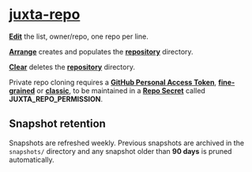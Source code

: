 # [**juxta-repo**](https://github.com/japertechnology/juxta-repo)

[**Edit**](.github/juxta-repo.txt) the list, owner/repo, one repo per line.

[**Arrange**](.github/workflows/juxta-repo-arrange.yml) creates and populates the [**repository**](repository/) directory.

[**Clear**](.github/workflows/juxta-repo-clear.yml) deletes the [**repository**](repository/) directory.

Private repo cloning requires a [**GitHub Personal Access Token**](https://docs.github.com/en/authentication/keeping-your-account-and-data-secure/managing-your-personal-access-tokens), [**fine-grained**](https://github.com/settings/personal-access-tokens) or [**classic**](https://github.com/settings/tokens), to be maintained in a [**Repo Secret**](https://github.com/japertechnology/juxta-repo/settings/secrets/actions) called **JUXTA_REPO_PERMISSION**.

## Snapshot retention

Snapshots are refreshed weekly. Previous snapshots are archived in the `snapshots/` directory and any snapshot older than **90 days** is pruned automatically.
